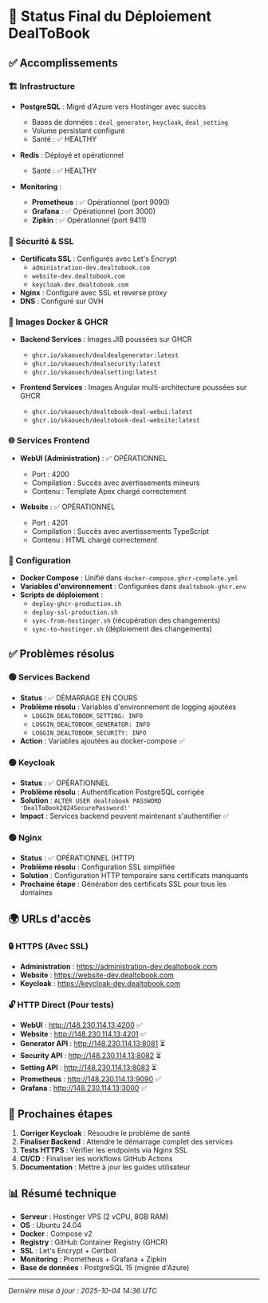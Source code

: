 # 🚀 Status Final du Déploiement DealToBook

## ✅ Accomplissements

### 🏗️ Infrastructure
- **PostgreSQL** : Migré d'Azure vers Hostinger avec succès
  - Bases de données : `deal_generator`, `keycloak`, `deal_setting`
  - Volume persistant configuré
  - Santé : ✅ HEALTHY

- **Redis** : Déployé et opérationnel
  - Santé : ✅ HEALTHY

- **Monitoring** :
  - **Prometheus** : ✅ Opérationnel (port 9090)
  - **Grafana** : ✅ Opérationnel (port 3000)
  - **Zipkin** : ✅ Opérationnel (port 9411)

### 🔐 Sécurité & SSL
- **Certificats SSL** : Configurés avec Let's Encrypt
  - `administration-dev.dealtobook.com`
  - `website-dev.dealtobook.com` 
  - `keycloak-dev.dealtobook.com`
- **Nginx** : Configuré avec SSL et reverse proxy
- **DNS** : Configuré sur OVH

### 🐳 Images Docker & GHCR
- **Backend Services** : Images JIB poussées sur GHCR
  - `ghcr.io/skaouech/dealdealgenerator:latest`
  - `ghcr.io/skaouech/dealsecurity:latest`
  - `ghcr.io/skaouech/dealsetting:latest`

- **Frontend Services** : Images Angular multi-architecture poussées sur GHCR
  - `ghcr.io/skaouech/dealtobook-deal-webui:latest`
  - `ghcr.io/skaouech/dealtobook-deal-website:latest`

### 🌐 Services Frontend
- **WebUI (Administration)** : ✅ OPÉRATIONNEL
  - Port : 4200
  - Compilation : Succès avec avertissements mineurs
  - Contenu : Template Apex chargé correctement

- **Website** : ✅ OPÉRATIONNEL  
  - Port : 4201
  - Compilation : Succès avec avertissements TypeScript
  - Contenu : HTML chargé correctement

### 📁 Configuration
- **Docker Compose** : Unifié dans `docker-compose.ghcr-complete.yml`
- **Variables d'environnement** : Configurées dans `dealtobook-ghcr.env`
- **Scripts de déploiement** : 
  - `deploy-ghcr-production.sh`
  - `deploy-ssl-production.sh`
  - `sync-from-hostinger.sh` (récupération des changements)
  - `sync-to-hostinger.sh` (déploiement des changements)

## ✅ Problèmes résolus

### 🟢 Services Backend
- **Status** : ✅ DÉMARRAGE EN COURS
- **Problème résolu** : Variables d'environnement de logging ajoutées
  - `LOGGIN_DEALTOBOOK_SETTING: INFO`
  - `LOGGIN_DEALTOBOOK_GENERATOR: INFO` 
  - `LOGGIN_DEALTOBOOK_SECURITY: INFO`
- **Action** : Variables ajoutées au docker-compose ✅

### 🟢 Keycloak
- **Status** : ✅ OPÉRATIONNEL
- **Problème résolu** : Authentification PostgreSQL corrigée
- **Solution** : `ALTER USER dealtobook PASSWORD 'DealToBook2024SecurePassword!'`
- **Impact** : Services backend peuvent maintenant s'authentifier ✅

### 🟢 Nginx
- **Status** : ✅ OPÉRATIONNEL (HTTP)
- **Problème résolu** : Configuration SSL simplifiée
- **Solution** : Configuration HTTP temporaire sans certificats manquants
- **Prochaine étape** : Génération des certificats SSL pour tous les domaines

## 🌍 URLs d'accès

### 🔒 HTTPS (Avec SSL)
- **Administration** : https://administration-dev.dealtobook.com
- **Website** : https://website-dev.dealtobook.com  
- **Keycloak** : https://keycloak-dev.dealtobook.com

### 🔓 HTTP Direct (Pour tests)
- **WebUI** : http://148.230.114.13:4200 ✅
- **Website** : http://148.230.114.13:4201 ✅
- **Generator API** : http://148.230.114.13:8081 ⏳
- **Security API** : http://148.230.114.13:8082 ⏳  
- **Setting API** : http://148.230.114.13:8083 ⏳
- **Prometheus** : http://148.230.114.13:9090 ✅
- **Grafana** : http://148.230.114.13:3000 ✅

## 🎯 Prochaines étapes

1. **Corriger Keycloak** : Résoudre le problème de santé
2. **Finaliser Backend** : Attendre le démarrage complet des services
3. **Tests HTTPS** : Vérifier les endpoints via Nginx SSL
4. **CI/CD** : Finaliser les workflows GitHub Actions
5. **Documentation** : Mettre à jour les guides utilisateur

## 📊 Résumé technique

- **Serveur** : Hostinger VPS (2 vCPU, 8GB RAM)
- **OS** : Ubuntu 24.04
- **Docker** : Compose v2
- **Registry** : GitHub Container Registry (GHCR)
- **SSL** : Let's Encrypt + Certbot
- **Monitoring** : Prometheus + Grafana + Zipkin
- **Base de données** : PostgreSQL 15 (migrée d'Azure)

---
*Dernière mise à jour : 2025-10-04 14:36 UTC*
